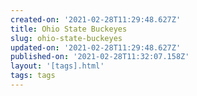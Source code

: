 ```yaml
---
created-on: '2021-02-28T11:29:48.627Z'
title: Ohio State Buckeyes
slug: ohio-state-buckeyes
updated-on: '2021-02-28T11:29:48.627Z'
published-on: '2021-02-28T11:32:07.158Z'
layout: '[tags].html'
tags: tags
---
```



